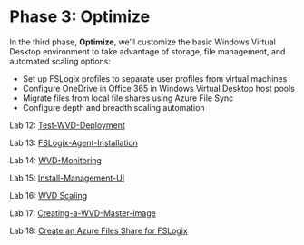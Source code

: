 # Phase 3: Optimize

In the third phase, **Optimize**, we’ll customize the basic Windows Virtual Desktop environment to take advantage of storage, file management, and automated scaling options:

- Set up FSLogix profiles to separate user profiles from virtual machines
- Configure OneDrive in Office 365 in Windows Virtual Desktop host pools
- Migrate files from local file shares using Azure File Sync
- Configure depth and breadth scaling automation

Lab 12: [Test-WVD-Deployment](Test-WVD-Deployment.md)

Lab 13: [FSLogix-Agent-Installation](FSLogix-Agent-Installation.md)

Lab 14: [WVD-Monitoring](WVD-Monitoring.md)

Lab 15: [Install-Management-UI](Install-Management-UI.md)

Lab 16: [WVD Scaling](WVD-Scaling.md)

Lab 17: [Creating-a-WVD-Master-Image](Creating-a-WVD-Master-Image.md)

Lab 18: [Create an Azure Files Share for FSLogix](Create-an-Azure-Files-Share-for-FSLogix.md)